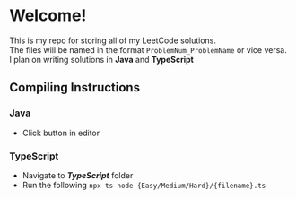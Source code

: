 # Welcome!

This is my repo for storing all of my LeetCode solutions. <br />
The files will be named in the format `ProblemNum_ProblemName` or vice versa. <br />
I plan on writing solutions in **Java** and **TypeScript** <br />

## Compiling Instructions

### Java
- Click button in editor

### TypeScript
- Navigate to ***TypeScript*** folder
- Run the following `npx ts-node {Easy/Medium/Hard}/{filename}.ts`
